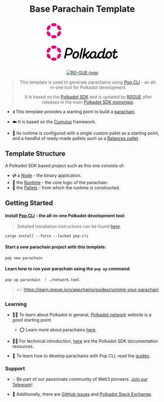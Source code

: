 <div align="center">

# Base Parachain Template

<img height="70px" alt="Polkadot SDK Logo" src="https://github.com/paritytech/polkadot-sdk/raw/master/docs/images/Polkadot_Logo_Horizontal_Pink_White.png#gh-dark-mode-only"/>
<img height="70px" alt="Polkadot SDK Logo" src="https://github.com/paritytech/polkadot-sdk/raw/master/docs/images/Polkadot_Logo_Horizontal_Pink_Black.png#gh-light-mode-only"/>
<br /><br />
<a href="https://imgbb.com/"><img src="https://i.ibb.co/2grWnSd/R0-GUE-logo.png" alt="R0-GUE-logo" border="0"></a>

> This template is used to generate parachains using [Pop CLI](https://github.com/r0gue-io/pop-cli) - an all-in-one tool for Polkadot development.

> It is based on the [Polkadot SDK](https://github.com/paritytech/polkadot-sdk) and is updated by [R0GUE](r0gue.io) after releases in the main [Polkadot SDK monorepo](https://github.com/paritytech/polkadot-sdk).

</div>

* ⏫ This template provides a starting point to build a [parachain](https://wiki.polkadot.network/docs/learn-parachains).

* ☁️ It is based on the
[Cumulus](https://paritytech.github.io/polkadot-sdk/master/polkadot_sdk_docs/polkadot_sdk/cumulus/index.html) framework.

* 🔧 Its runtime is configured with a single custom pallet as a starting point, and a handful of ready-made pallets
such as a [Balances pallet](https://paritytech.github.io/polkadot-sdk/master/pallet_balances/index.html).

## Template Structure

A Polkadot SDK based project such as this one consists of:

* 💿 a [Node](./node/README.md) - the binary application.
* 🧮 the [Runtime](./runtime/README.md) - the core logic of the parachain.
* 🎨 the [Pallets](./pallets/README.md) - from which the runtime is constructed.

## Getting Started

#### Install [Pop CLI](https://github.com/r0gue-io/pop-cli) - the all-in-one Polkadot development tool:
> Detailed installation instructions can be found [here](https://learn.onpop.io/v/cli/installing-pop-cli).
```
cargo install --force --locked pop-cli
```

#### Start a new parachain project with this template:
```
pop new parachain
```

#### Learn how to run your parachain using the `pop up` command:
```sh
pop up parachain -f ./network.toml
```
> 👉 https://learn.onpop.io/v/appchains/guides/running-your-parachain

### Learning

* 🧑‍🏫 To learn about Polkadot in general, [Polkadot.network](https://polkadot.network/) website is a good starting point.

  * ⭕ Learn more about parachains [here](https://wiki.polkadot.network/docs/learn-parachains).

* 🧑‍🔧 For technical introduction, [here](https://github.com/paritytech/polkadot-sdk#-documentation) are
the Polkadot SDK documentation resources.

* 📖 To learn how to develop parachains with Pop CLI, read the [guides](https://learn.onpop.io/v/appchains).

### Support

* 💡 Be part of our passionate community of Web3 pioneers. [Join our Telegram](https://t.me/onpopio)!

* 👥 Additionally, there are [GitHub issues](https://github.com/r0gue-io/base-parachain/issues) and
[Polkadot Stack Exchange](https://polkadot.stackexchange.com/).

